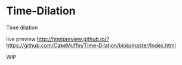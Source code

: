 # Time-Dilation
Time dilation 

live preview 
http://htmlpreview.github.io/?https://github.com/CakeMuffin/Time-Dilation/blob/master/Index.html



WIP
